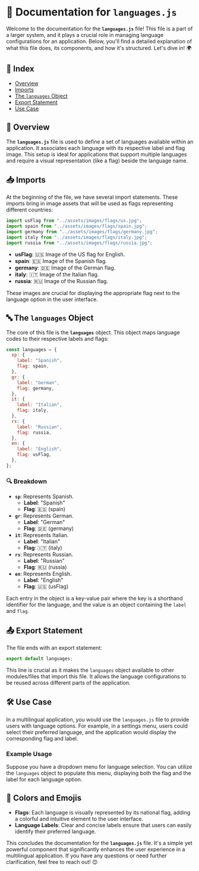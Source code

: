 # 📜 Documentation for `languages.js`

Welcome to the documentation for the **`languages.js`** file! This file is a part of a larger system, and it plays a crucial role in managing language configurations for an application. Below, you'll find a detailed explanation of what this file does, its components, and how it's structured. Let's dive in! 🌍

## 📑 Index
- [Overview](#overview)
- [Imports](#imports)
- [The `languages` Object](#the-languages-object)
- [Export Statement](#export-statement)
- [Use Case](#use-case)

## 🌟 Overview

The **`languages.js`** file is used to define a set of languages available within an application. It associates each language with its respective label and flag image. This setup is ideal for applications that support multiple languages and require a visual representation (like a flag) beside the language name.

## 📥 Imports

At the beginning of the file, we have several import statements. These imports bring in image assets that will be used as flags representing different countries:

```javascript
import usFlag from "../assets/images/flags/us.jpg";
import spain from "../assets/images/flags/spain.jpg";
import germany from "../assets/images/flags/germany.jpg";
import italy from "../assets/images/flags/italy.jpg";
import russia from "../assets/images/flags/russia.jpg";
```

- **usFlag**: 🇺🇸 Image of the US flag for English.
- **spain**: 🇪🇸 Image of the Spanish flag.
- **germany**: 🇩🇪 Image of the German flag.
- **italy**: 🇮🇹 Image of the Italian flag.
- **russia**: 🇷🇺 Image of the Russian flag.

These images are crucial for displaying the appropriate flag next to the language option in the user interface.

## 🔤 The `languages` Object

The core of this file is the **`languages`** object. This object maps language codes to their respective labels and flags:

```javascript
const languages = {
  sp: {
    label: "Spanish",
    flag: spain,
  },
  gr: {
    label: "German",
    flag: germany,
  },
  it: {
    label: "Italian",
    flag: italy,
  },
  rs: {
    label: "Russian",
    flag: russia,
  },
  en: {
    label: "English",
    flag: usFlag,
  },
};
```

### 🔍 Breakdown

- **`sp`**: Represents Spanish. 
  - **Label**: "Spanish"
  - **Flag**: 🇪🇸 (spain)
- **`gr`**: Represents German.
  - **Label**: "German"
  - **Flag**: 🇩🇪 (germany)
- **`it`**: Represents Italian.
  - **Label**: "Italian"
  - **Flag**: 🇮🇹 (italy)
- **`rs`**: Represents Russian.
  - **Label**: "Russian"
  - **Flag**: 🇷🇺 (russia)
- **`en`**: Represents English.
  - **Label**: "English"
  - **Flag**: 🇺🇸 (usFlag)

Each entry in the object is a key-value pair where the key is a shorthand identifier for the language, and the value is an object containing the `label` and `flag`.

## 📤 Export Statement

The file ends with an export statement:

```javascript
export default languages;
```

This line is crucial as it makes the `languages` object available to other modules/files that import this file. It allows the language configurations to be reused across different parts of the application.

## 🛠️ Use Case

In a multilingual application, you would use the `languages.js` file to provide users with language options. For example, in a settings menu, users could select their preferred language, and the application would display the corresponding flag and label.

### Example Usage

Suppose you have a dropdown menu for language selection. You can utilize the `languages` object to populate this menu, displaying both the flag and the label for each language option.

## 🎨 Colors and Emojis

- **Flags**: Each language is visually represented by its national flag, adding a colorful and intuitive element to the user interface.
- **Language Labels**: Clear and concise labels ensure that users can easily identify their preferred language.

This concludes the documentation for the **`languages.js`** file. It's a simple yet powerful component that significantly enhances the user experience in a multilingual application. If you have any questions or need further clarification, feel free to reach out! 😊